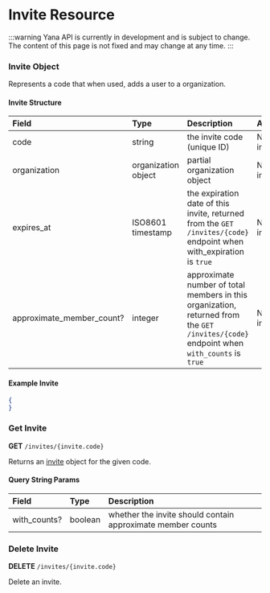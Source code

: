 # Invite Resource

:::warning
Yana API is currently in development and is subject to change. The content of this page is not fixed and may change at any time.
:::

### Invite Object

Represents a code that when used, adds a user to a organization.

#### Invite Structure

| Field                         | Type                  | Description                                                                                                                               | API Version       |
| :---                          | :---                  | :---                                                                                                                                      | :---              |
| code                          | string                | the invite code (unique ID)                                                                                                               | Not implemented   |
| organization                  | organization object   | partial organization object                                                                                                               | Not implemented   |
| expires_at                    | ISO8601 timestamp     | the expiration date of this invite, returned from the `GET /invites/{code}` endpoint when with_expiration is `true`                       | Not implemented   |
| approximate_member_count?     | integer               | approximate number of total members in this organization, returned from the `GET /invites/{code}` endpoint when `with_counts` is `true`   | Not implemented   |

#### Example Invite

```json
{
}
```

### Get Invite

**GET** `/invites/{invite.code}`

Returns an [invite](#invite-object) object for the given code.

#### Query String Params

| Field         | Type      | Description                                                   |
| :---          | :---      | :---                                                          |
| with_counts?  | boolean   | whether the invite should contain approximate member counts   |

### Delete Invite

**DELETE** `/invites/{invite.code}`

Delete an invite.
